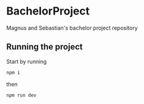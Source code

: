 # BachelorProject
Magnus and Sebastian's bachelor project repository

## Running the project

Start by running 

```bash
npm i
```

then 

```bash
npm run dev
```